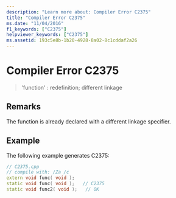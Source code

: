 ```yaml
---
description: "Learn more about: Compiler Error C2375"
title: "Compiler Error C2375"
ms.date: "11/04/2016"
f1_keywords: ["C2375"]
helpviewer_keywords: ["C2375"]
ms.assetid: 193c5e8b-1b20-4928-8a02-8c1cddaf2a26
---
```

# Compiler Error C2375

> 'function' : redefinition; different linkage

## Remarks

The function is already declared with a different linkage specifier.

## Example

The following example generates C2375:

```cpp
// C2375.cpp
// compile with: /Za /c
extern void func( void );
static void func( void );   // C2375
static void func2( void );   // OK
```
